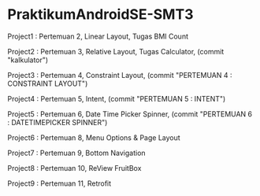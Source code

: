 # PraktikumAndroidSE-SMT3

Project1 : Pertemuan 2, Linear Layout, Tugas BMI Count

Project2 : Pertemuan 3, Relative Layout, Tugas Calculator, (commit "kalkulator")

Project3 : Pertemuan 4, Constraint Layout, (commit "PERTEMUAN 4 : CONSTRAINT LAYOUT")

Project4 : Pertemuan 5, Intent, (commit "PERTEMUAN 5 : INTENT")

Project5 : Pertemuan 6, Date Time Picker Spinner, (commit "PERTEMUAN 6 : DATETIMEPICKER SPINNER")

Project6 : Pertemuan 8, Menu Options & Page Layout

Project7 : Pertemuan 9, Bottom Navigation

Project8 : Pertemuan 10, ReView FruitBox

Project9 : Pertemuan 11, Retrofit
